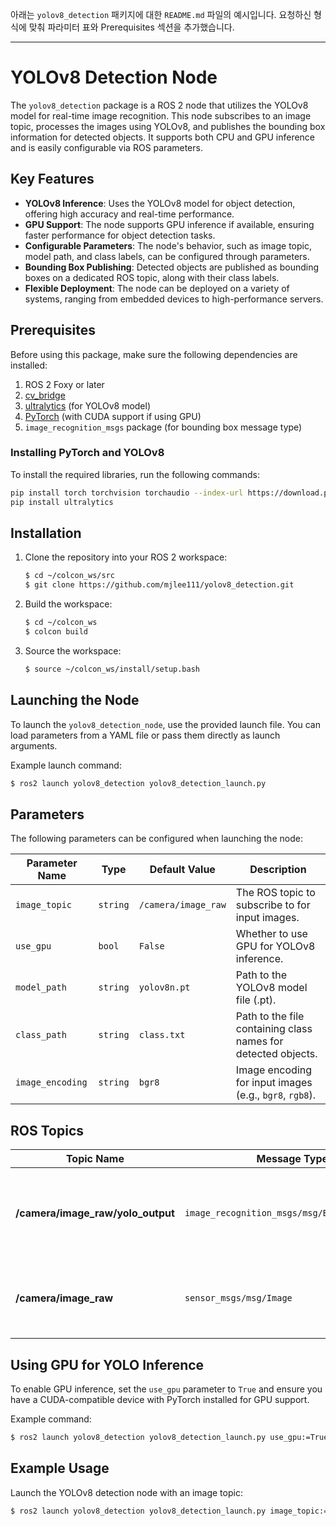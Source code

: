 아래는 `yolov8_detection` 패키지에 대한 `README.md` 파일의 예시입니다. 요청하신 형식에 맞춰 파라미터 표와 Prerequisites 섹션을 추가했습니다.

---

# YOLOv8 Detection Node

The `yolov8_detection` package is a ROS 2 node that utilizes the YOLOv8 model for real-time image recognition. This node subscribes to an image topic, processes the images using YOLOv8, and publishes the bounding box information for detected objects. It supports both CPU and GPU inference and is easily configurable via ROS parameters.

## Key Features

- **YOLOv8 Inference**: Uses the YOLOv8 model for object detection, offering high accuracy and real-time performance.
- **GPU Support**: The node supports GPU inference if available, ensuring faster performance for object detection tasks.
- **Configurable Parameters**: The node's behavior, such as image topic, model path, and class labels, can be configured through parameters.
- **Bounding Box Publishing**: Detected objects are published as bounding boxes on a dedicated ROS topic, along with their class labels.
- **Flexible Deployment**: The node can be deployed on a variety of systems, ranging from embedded devices to high-performance servers.

## Prerequisites

Before using this package, make sure the following dependencies are installed:

1. ROS 2 Foxy or later
2. [cv_bridge](https://github.com/ros-perception/vision_opencv)
3. [ultralytics](https://pypi.org/project/ultralytics/) (for YOLOv8 model)
4. [PyTorch](https://pytorch.org/) (with CUDA support if using GPU)
5. `image_recognition_msgs` package (for bounding box message type)

### Installing PyTorch and YOLOv8

To install the required libraries, run the following commands:

```bash
pip install torch torchvision torchaudio --index-url https://download.pytorch.org/whl/cu118  # For GPU support
pip install ultralytics
```

## Installation

1. Clone the repository into your ROS 2 workspace:
   ```bash
   $ cd ~/colcon_ws/src
   $ git clone https://github.com/mjlee111/yolov8_detection.git
   ```

2. Build the workspace:
   ```bash
   $ cd ~/colcon_ws
   $ colcon build
   ```

3. Source the workspace:
   ```bash
   $ source ~/colcon_ws/install/setup.bash
   ```

## Launching the Node

To launch the `yolov8_detection_node`, use the provided launch file. You can load parameters from a YAML file or pass them directly as launch arguments.

Example launch command:
```bash
$ ros2 launch yolov8_detection yolov8_detection_launch.py
```

## Parameters

The following parameters can be configured when launching the node:

| Parameter Name      | Type    | Default Value          | Description                                                                |
|---------------------|---------|------------------------|----------------------------------------------------------------------------|
| `image_topic`        | `string`| `/camera/image_raw`     | The ROS topic to subscribe to for input images.                            |
| `use_gpu`            | `bool`  | `False`                | Whether to use GPU for YOLOv8 inference.                                   |
| `model_path`         | `string`| `yolov8n.pt`           | Path to the YOLOv8 model file (.pt).                                       |
| `class_path`         | `string`| `class.txt`            | Path to the file containing class names for detected objects.               |
| `image_encoding`     | `string`| `bgr8`                 | Image encoding for input images (e.g., `bgr8`, `rgb8`).                    |

## ROS Topics

| Topic Name                      | Message Type                                | Role                                         |
|----------------------------------|---------------------------------------------|----------------------------------------------|
| **/camera/image_raw/yolo_output**| `image_recognition_msgs/msg/BoundingBoxMsgs` | Publishes bounding box information for detected objects. |
| **/camera/image_raw**            | `sensor_msgs/msg/Image`                     | Subscribes to real-time image data from the camera.        |

## Using GPU for YOLO Inference

To enable GPU inference, set the `use_gpu` parameter to `True` and ensure you have a CUDA-compatible device with PyTorch installed for GPU support.

Example command:
```bash
$ ros2 launch yolov8_detection yolov8_detection_launch.py use_gpu:=True
```

## Example Usage

Launch the YOLOv8 detection node with an image topic:
```bash
$ ros2 launch yolov8_detection yolov8_detection_launch.py image_topic:=/my_camera/image_raw
```
